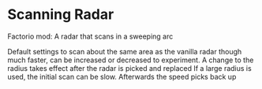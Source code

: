 # Scanning Radar
Factorio mod:  A radar that scans in a sweeping arc

Default settings to scan about the same area as the vanilla radar though much faster, can be increased or decreased to experiment.
A change to the radius takes effect after the radar is picked and replaced
If a large radius is used, the initial scan can be slow. Afterwards the speed picks back up
